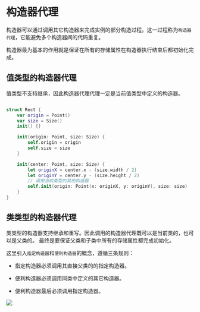 # 构造器代理

构造器可以通过调用其它构造器来完成实例的部分构造过程。这一过程称为`构造器代理`，它能避免多个构造器间的代码重复。

构造器最为基本的作用就是保证在所有的存储属性在构造器执行结束后都初始化完成。

## 值类型的构造器代理

值类型不支持继承，因此构造器代理代理一定是当前值类型中定义的构造器。

```swift

struct Rect {
    var origin = Point()
    var size = Size()
    init() {}

    init(origin: Point, size: Size) {
        self.origin = origin
        self.size = size
    }

    init(center: Point, size: Size) {
        let originX = center.x - (size.width / 2)
        let originY = center.y - (size.height / 2)
        // 调用当前类型的其他构造器
        self.init(origin: Point(x: originX, y: originY), size: size)
    }
}

```

## 类类型的构造器代理

类类型的构造器支持继承和重写。因此调用的构造器代理既可以是当前类的，也可以是父类的。 最终是要保证父类和子类中所有的存储属性都完成初始化。

这里引入`指定构造器`和`便利构造器`的概念，遵循三条规则：

- 指定构造器必须调用其直接父类的的指定构造器。
  
- 便利构造器必须调用同类中定义的其它构造器。

- 便利构造器最后必须调用指定构造器。


![](https://gitee.com/existorlive/exist-or-live-pic/raw/master/initializerDelegation01_2x.png)







